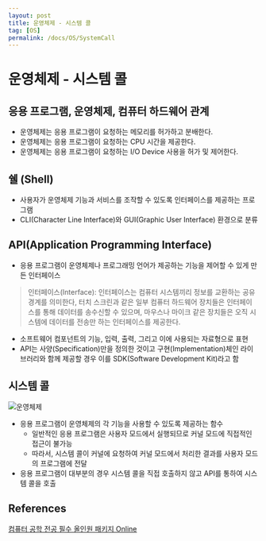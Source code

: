 ```yaml
---
layout: post
title: 운영체제 - 시스템 콜
tag: [OS]
permalink: /docs/OS/SystemCall
---
```


# 운영체제 - 시스템 콜

## 응용 프로그램, 운영체제, 컴퓨터 하드웨어 관계

- 운영체제는 응용 프로그램이 요청하는 메모리를 허가하고 분배한다.
- 운영체제는 응용 프로그램이 요청하는 CPU 시간을 제공한다.
- 운영체제는 응용 프로그램이 요청하는 I/O Device 사용을 허가 및 제어한다.

## 쉘 (Shell)

- 사용자가 운영체제 기능과 서비스를 조작할 수 있도록 인터페이스를 제공하는 프로그램
- CLI(Character Line Interface)와 GUI(Graphic User Interface) 환경으로 분류

## API(Application Programming Interface)

- 응용 프로그램이 운영체제나 프로그래밍 언어가 제공하는 기능을 제어할 수 있게 만든 인터페이스

> 인터페이스(Interface): 인터페이스는 컴퓨터 시스템끼리 정보를 교환하는 공유 경계를 의미한다, 터치 스크린과 같은 일부 컴퓨터 하드웨어 장치들은 인터페이스를 통해 데이터를 송수신할 수 있으며, 마우스나 마이크 같은 장치들은 오직 시스템에 데이터를 전송만 하는 인터페이스를 제공한다.

- 소프트웨어 컴포넌트의 기능, 입력, 출력, 그리고 이에 사용되는 자료형으로 표현
- API는 사양(Specification)만을 정의한 것이고 구현(Implementation)체인 라이브러리와 함께 제공할 경우 이를 SDK(Software Development Kit)라고 함

## 시스템 콜

![운영체제](https://media.vlpt.us/images/oen/post/177c1574-1f0d-4083-b3fe-7378ca26b593/image.png)

- 응용 프로그램이 운영체제의 각 기능을 사용할 수 있도록 제공하는 함수
  - 일반적인 응용 프로그램은 사용자 모드에서 실행되므로 커널 모드에 직접적인 접근이 불가능
  - 따라서, 시스템 콜이 커널에 요청하여 커널 모드에서 처리한 결과를 사용자 모드의 프로그램에 전달
- 응용 프로그램이 대부분의 경우 시스템 콜을 직접 호출하지 않고 API를 통하여 시스템 콜을 호출


## References

[컴퓨터 공학 전공 필수 올인원 패키지 Online](https://www.fastcampus.co.kr/dev_online_cs)